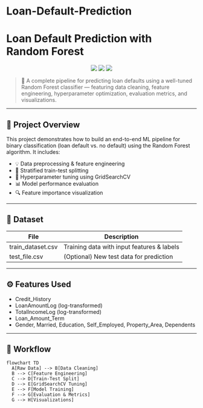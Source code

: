 # Loan-Default-Prediction
# Loan Default Prediction with Random Forest

<p align="center">
  <img src="https://img.shields.io/badge/Python-3.8+-blue?logo=python&logoColor=white" />
  <img src="https://img.shields.io/badge/License-MIT-green.svg" />
  <img src="https://img.shields.io/badge/Machine%20Learning-RandomForest-yellow?logo=scikit-learn" />
</p>

> 🎯 A complete pipeline for predicting loan defaults using a well-tuned Random Forest classifier — featuring data cleaning, feature engineering, hyperparameter optimization, evaluation metrics, and visualizations.

---

## 📂 Project Overview

This project demonstrates how to build an end-to-end ML pipeline for binary classification (loan default vs. no default) using the Random Forest algorithm. It includes:

- 💡 Data preprocessing & feature engineering
- 🧪 Stratified train-test splitting
- 🧰 Hyperparameter tuning using GridSearchCV
- 📊 Model performance evaluation
- 🔍 Feature importance visualization

---

## 📁 Dataset

| File                | Description                              |
|---------------------|------------------------------------------|
| train_dataset.csv | Training data with input features & labels |
| test_file.csv     | (Optional) New test data for prediction   |

---

## ⚙ Features Used

- Credit_History
- LoanAmountLog (log-transformed)
- TotalIncomeLog (log-transformed)
- Loan_Amount_Term
- Gender, Married, Education, Self_Employed, Property_Area, Dependents

---

## 🔧 Workflow

```mermaid
flowchart TD
  A[Raw Data] --> B[Data Cleaning]
  B --> C[Feature Engineering]
  C --> D[Train-Test Split]
  D --> E[GridSearchCV Tuning]
  E --> F[Model Training]
  F --> G[Evaluation & Metrics]
  G --> H[Visualizations]
